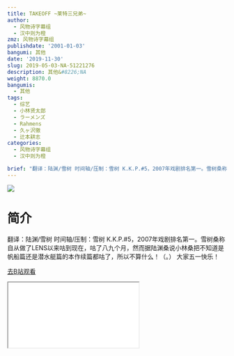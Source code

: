 ```yaml
---
title: TAKEOFF ~莱特三兄弟~
author:
  - 风物诗字幕组
  - 汉中则为橙
zmz: 风物诗字幕组
publishdate: '2001-01-03'
bangumi: 其他
date: '2019-11-30'
slug: 2019-05-03-NA-51221276
description: 其他&#8226;NA
weight: 8870.0
bangumis:
  - 其他
tags:
  - 综艺
  - 小林贤太郎
  - ラーメンズ
  - Rahmens
  - 久ヶ沢徹
  - 辻本耕志
categories:
  - 风物诗字幕组
  - 汉中则为橙

brief: "翻译：陆渊/雪树 时间轴/压制：雪树 K.K.P.#5，2007年戏剧排名第一。雪树桑称自从做了LENS以来咕到现在，咕了八九个月，然而据陆渊桑说小林桑把不知道是帆船篇还是潜水艇篇的本作续篇都咕了，所以不算什么！（。） 大家五一快乐！"
---
```

![](https://raw.githubusercontent.com/tcgriffith/owaraisite/master/static/tmpimg/914fc53ab6b5eb73f98d410d8f00ea0085111b71.jpg.480.jpg)
# 简介  
翻译：陆渊/雪树 时间轴/压制：雪树
K.K.P.#5，2007年戏剧排名第一。雪树桑称自从做了LENS以来咕到现在，咕了八九个月，然而据陆渊桑说小林桑把不知道是帆船篇还是潜水艇篇的本作续篇都咕了，所以不算什么！（。）
大家五一快乐！  

[去B站观看](https://www.bilibili.com/video/av51221276/)
<div class ="resp-container"><iframe class="testiframe" src="//player.bilibili.com/player.html?aid=51221276"", scrolling="no", allowfullscreen="true" > </iframe></div> 
